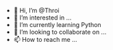 - 👋 Hi, I’m @Throi
- 👀 I’m interested in ...
- 🌱 I’m currently learning Python
- 💞️ I’m looking to collaborate on ...
- 📫 How to reach me ...

<!---
Throi/Throi is a ✨ special ✨ repository because its `README.md` (this file) appears on your GitHub profile.
You can click the Preview link to take a look at your changes.
--->
